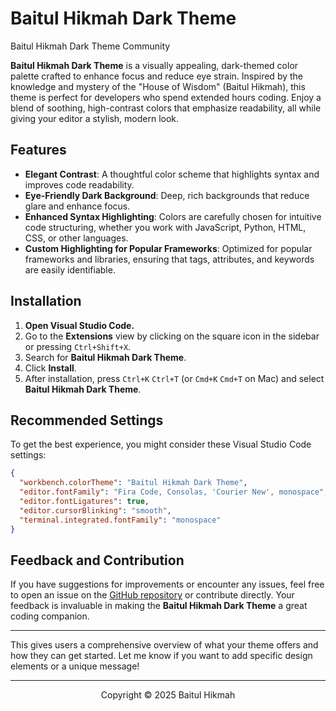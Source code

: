 # Baitul Hikmah Dark Theme
Baitul Hikmah Dark Theme Community 

**Baitul Hikmah Dark Theme** is a visually appealing, dark-themed color palette crafted to enhance focus and reduce eye strain. Inspired by the knowledge and mystery of the "House of Wisdom" (Baitul Hikmah), this theme is perfect for developers who spend extended hours coding. Enjoy a blend of soothing, high-contrast colors that emphasize readability, all while giving your editor a stylish, modern look.

## Features

- **Elegant Contrast**: A thoughtful color scheme that highlights syntax and improves code readability.
- **Eye-Friendly Dark Background**: Deep, rich backgrounds that reduce glare and enhance focus.
- **Enhanced Syntax Highlighting**: Colors are carefully chosen for intuitive code structuring, whether you work with JavaScript, Python, HTML, CSS, or other languages.
- **Custom Highlighting for Popular Frameworks**: Optimized for popular frameworks and libraries, ensuring that tags, attributes, and keywords are easily identifiable.

## Installation

1. **Open Visual Studio Code.**
2. Go to the **Extensions** view by clicking on the square icon in the sidebar or pressing `Ctrl+Shift+X`.
3. Search for **Baitul Hikmah Dark Theme**.
4. Click **Install**.
5. After installation, press `Ctrl+K` `Ctrl+T` (or `Cmd+K` `Cmd+T` on Mac) and select **Baitul Hikmah Dark Theme**.

## Recommended Settings

To get the best experience, you might consider these Visual Studio Code settings:

```json
{
  "workbench.colorTheme": "Baitul Hikmah Dark Theme",
  "editor.fontFamily": "Fira Code, Consolas, 'Courier New', monospace",
  "editor.fontLigatures": true,
  "editor.cursorBlinking": "smooth",
  "terminal.integrated.fontFamily": "monospace"
}
```

## Feedback and Contribution

If you have suggestions for improvements or encounter any issues, feel free to open an issue on the [GitHub repository](https://github.com/your-repo-link) or contribute directly. Your feedback is invaluable in making the **Baitul Hikmah Dark Theme** a great coding companion.

---

This gives users a comprehensive overview of what your theme offers and how they can get started. Let me know if you want to add specific design elements or a unique message!

---

<p align="center">Copyright &copy; 2025 Baitul Hikmah</p>
